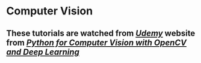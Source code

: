 # Computer Vision

## These tutorials are watched from [**_Udemy_**](https://www.udemy.com/ "Clike here to checkout Udemy Website") website from [**_Python for Computer Vision with OpenCV and Deep Learning_**](https://www.udemy.com/share/10143y2@FEdKfUtjS1EIcUFHB3B3fRRu/ "Clike here to check out his Course")
